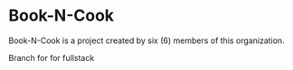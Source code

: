 # Book-N-Cook
Book-N-Cook is a project created by six (6) members of this organization.

Branch for for fullstack